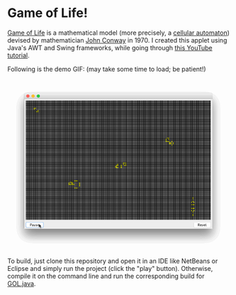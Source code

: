 # Game of Life!
[Game of Life](https://en.wikipedia.org/wiki/Conway%27s_Game_of_Life) is a mathematical model (more precisely, a [cellular automaton](https://en.wikipedia.org/wiki/Cellular_automaton)) devised by mathematician [John Conway](https://en.wikipedia.org/wiki/John_Horton_Conway) in 1970. I created this applet using Java's AWT and Swing frameworks, while going through [this YouTube tutorial](http://www.youtube.com/watch?v=9p9IMB7-kZg).

Following is the demo GIF: (may take some time to load; be patient!)

![Demo](GOL.gif)

To build, just clone this repository and open it in an IDE like NetBeans or Eclipse and simply run the project (click the "play" button). Otherwise, compile it on the command line and run the corresponding build for [GOL.java](src/gol/GOL.java).
